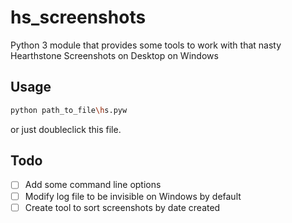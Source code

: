 # hs_screenshots

Python 3 module that provides some tools to work with that nasty
Hearthstone Screenshots on Desktop on Windows

## Usage

```bash
python path_to_file\hs.pyw
```

or just doubleclick this file.

## Todo

- [ ] Add some command line options
- [ ] Modify log file to be invisible on Windows by default
- [ ] Create tool to sort screenshots by date created
